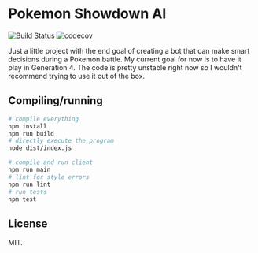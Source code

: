 # Pokemon Showdown AI
[![Build Status](https://travis-ci.org/CrazyGuy108/pokemonshowdown-ai.svg?branch=master)](https://travis-ci.org/CrazyGuy108/pokemonshowdown-ai)
[![codecov](https://codecov.io/gh/CrazyGuy108/pokemonshowdown-ai/branch/master/graph/badge.svg)](https://codecov.io/gh/CrazyGuy108/pokemonshowdown-ai)

Just a little project with the end goal of creating a bot that can make smart decisions during a Pokemon battle.
My current goal for now is to have it play in Generation 4.
The code is pretty unstable right now so I wouldn't recommend trying to use it out of the box.

## Compiling/running
```sh
# compile everything
npm install
npm run build
# directly execute the program
node dist/index.js

# compile and run client
npm run main
# lint for style errors
npm run lint
# run tests
npm test
```

## License
MIT.
